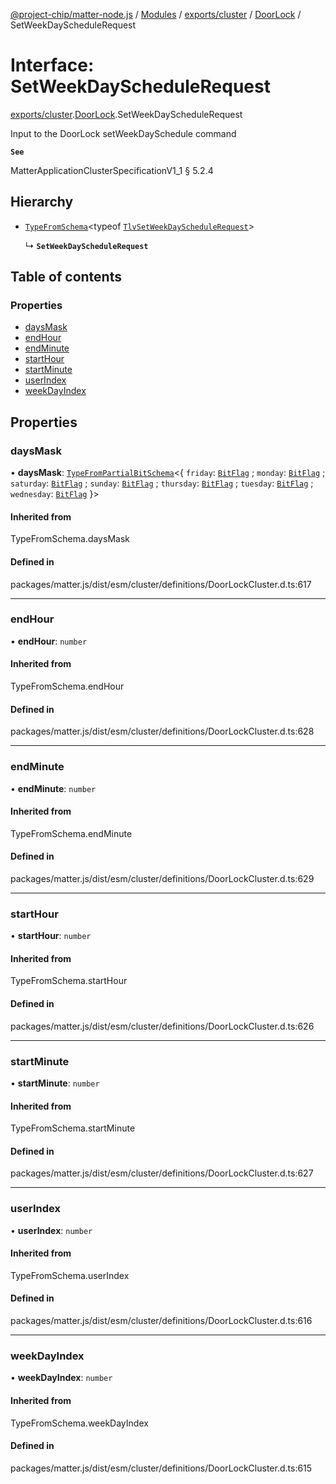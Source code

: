 [@project-chip/matter-node.js](../README.md) / [Modules](../modules.md) / [exports/cluster](../modules/exports_cluster.md) / [DoorLock](../modules/exports_cluster.DoorLock.md) / SetWeekDayScheduleRequest

# Interface: SetWeekDayScheduleRequest

[exports/cluster](../modules/exports_cluster.md).[DoorLock](../modules/exports_cluster.DoorLock.md).SetWeekDayScheduleRequest

Input to the DoorLock setWeekDaySchedule command

**`See`**

MatterApplicationClusterSpecificationV1_1 § 5.2.4

## Hierarchy

- [`TypeFromSchema`](../modules/exports_tlv.md#typefromschema)\<typeof [`TlvSetWeekDayScheduleRequest`](../modules/exports_cluster.DoorLock.md#tlvsetweekdayschedulerequest)\>

  ↳ **`SetWeekDayScheduleRequest`**

## Table of contents

### Properties

- [daysMask](exports_cluster.DoorLock.SetWeekDayScheduleRequest.md#daysmask)
- [endHour](exports_cluster.DoorLock.SetWeekDayScheduleRequest.md#endhour)
- [endMinute](exports_cluster.DoorLock.SetWeekDayScheduleRequest.md#endminute)
- [startHour](exports_cluster.DoorLock.SetWeekDayScheduleRequest.md#starthour)
- [startMinute](exports_cluster.DoorLock.SetWeekDayScheduleRequest.md#startminute)
- [userIndex](exports_cluster.DoorLock.SetWeekDayScheduleRequest.md#userindex)
- [weekDayIndex](exports_cluster.DoorLock.SetWeekDayScheduleRequest.md#weekdayindex)

## Properties

### daysMask

• **daysMask**: [`TypeFromPartialBitSchema`](../modules/exports_schema.md#typefrompartialbitschema)\<\{ `friday`: [`BitFlag`](../modules/exports_schema.md#bitflag) ; `monday`: [`BitFlag`](../modules/exports_schema.md#bitflag) ; `saturday`: [`BitFlag`](../modules/exports_schema.md#bitflag) ; `sunday`: [`BitFlag`](../modules/exports_schema.md#bitflag) ; `thursday`: [`BitFlag`](../modules/exports_schema.md#bitflag) ; `tuesday`: [`BitFlag`](../modules/exports_schema.md#bitflag) ; `wednesday`: [`BitFlag`](../modules/exports_schema.md#bitflag)  }\>

#### Inherited from

TypeFromSchema.daysMask

#### Defined in

packages/matter.js/dist/esm/cluster/definitions/DoorLockCluster.d.ts:617

___

### endHour

• **endHour**: `number`

#### Inherited from

TypeFromSchema.endHour

#### Defined in

packages/matter.js/dist/esm/cluster/definitions/DoorLockCluster.d.ts:628

___

### endMinute

• **endMinute**: `number`

#### Inherited from

TypeFromSchema.endMinute

#### Defined in

packages/matter.js/dist/esm/cluster/definitions/DoorLockCluster.d.ts:629

___

### startHour

• **startHour**: `number`

#### Inherited from

TypeFromSchema.startHour

#### Defined in

packages/matter.js/dist/esm/cluster/definitions/DoorLockCluster.d.ts:626

___

### startMinute

• **startMinute**: `number`

#### Inherited from

TypeFromSchema.startMinute

#### Defined in

packages/matter.js/dist/esm/cluster/definitions/DoorLockCluster.d.ts:627

___

### userIndex

• **userIndex**: `number`

#### Inherited from

TypeFromSchema.userIndex

#### Defined in

packages/matter.js/dist/esm/cluster/definitions/DoorLockCluster.d.ts:616

___

### weekDayIndex

• **weekDayIndex**: `number`

#### Inherited from

TypeFromSchema.weekDayIndex

#### Defined in

packages/matter.js/dist/esm/cluster/definitions/DoorLockCluster.d.ts:615
